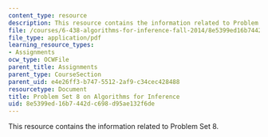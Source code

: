```yaml
---
content_type: resource
description: This resource contains the information related to Problem Set 8.
file: /courses/6-438-algorithms-for-inference-fall-2014/8e5399ed16b7442dc698d95ae132f6de_MIT6_438F14_ps8.pdf
file_type: application/pdf
learning_resource_types:
- Assignments
ocw_type: OCWFile
parent_title: Assignments
parent_type: CourseSection
parent_uid: e4e26ff3-b747-5512-2af9-c34cec428488
resourcetype: Document
title: Problem Set 8 on Algorithms for Inference
uid: 8e5399ed-16b7-442d-c698-d95ae132f6de
---
```

This resource contains the information related to Problem Set 8.

